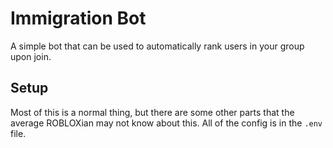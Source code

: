 # Immigration Bot
A simple bot that can be used to automatically rank users in your group upon join.

## Setup

Most of this is a normal thing, but there are some other parts that the average ROBLOXian may not know about this.
All of the config is in the `.env` file.

